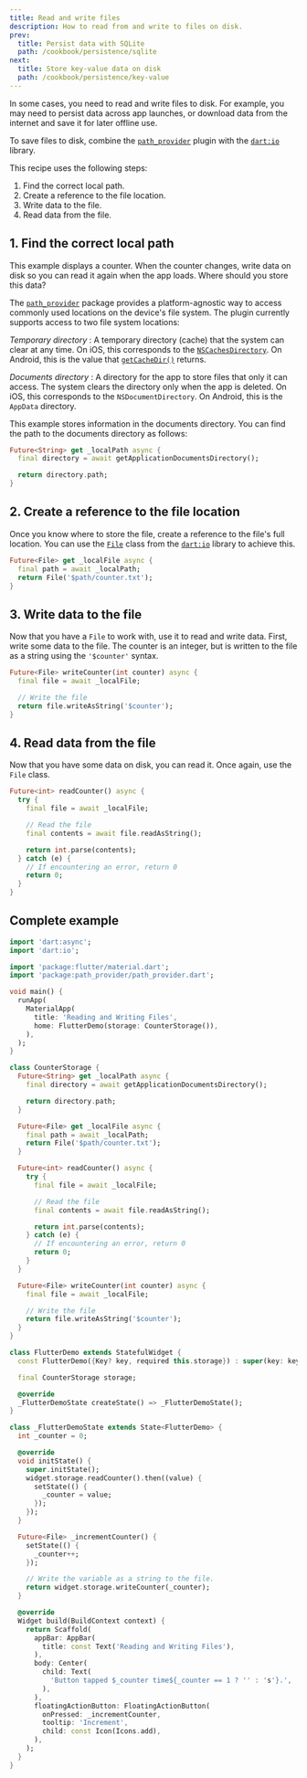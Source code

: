 ```yaml
---
title: Read and write files
description: How to read from and write to files on disk.
prev:
  title: Persist data with SQLite
  path: /cookbook/persistence/sqlite
next:
  title: Store key-value data on disk
  path: /cookbook/persistence/key-value
---
```


<?code-excerpt path-base="cookbook/persistence/reading_writing_files/"?>

In some cases, you need to read and write files to disk.
For example, you may need to persist data across app launches,
or download data from the internet and save it for later offline use.

To save files to disk, combine the [`path_provider`][]
plugin with the [`dart:io`][] library.

This recipe uses the following steps:

  1. Find the correct local path.
  2. Create a reference to the file location.
  3. Write data to the file.
  4. Read data from the file.

## 1. Find the correct local path

This example displays a counter. When the counter changes,
write data on disk so you can read it again when the app loads.
Where should you store this data?

The [`path_provider`][] package
provides a platform-agnostic way to access commonly used locations on the
device's file system. The plugin currently supports access to
two file system locations:

*Temporary directory*
: A temporary directory (cache) that the system can
  clear at any time. On iOS, this corresponds to the
  [`NSCachesDirectory`][]. On Android, this is the value that
  [`getCacheDir()`][] returns.

*Documents directory*
: A directory for the app to store files that only
  it can access. The system clears the directory only when the app
  is deleted.
  On iOS, this corresponds to the `NSDocumentDirectory`.
  On Android, this is the `AppData` directory.

This example stores information in the documents directory.
You can find the path to the documents directory as follows:

<?code-excerpt "lib/main.dart (localPath)"?>
```dart
Future<String> get _localPath async {
  final directory = await getApplicationDocumentsDirectory();

  return directory.path;
}
```

## 2. Create a reference to the file location

Once you know where to store the file, create a reference to the
file's full location. You can use the [`File`][]
class from the [`dart:io`][] library to achieve this.

<?code-excerpt "lib/main.dart (localFile)"?>
```dart
Future<File> get _localFile async {
  final path = await _localPath;
  return File('$path/counter.txt');
}
```

## 3. Write data to the file

Now that you have a `File` to work with,
use it to read and write data.
First, write some data to the file.
The counter is an integer, but is written to the
file as a string using the `'$counter'` syntax.

<?code-excerpt "lib/main.dart (writeCounter)"?>
```dart
Future<File> writeCounter(int counter) async {
  final file = await _localFile;

  // Write the file
  return file.writeAsString('$counter');
}
```

## 4. Read data from the file

Now that you have some data on disk, you can read it.
Once again, use the `File` class.

<?code-excerpt "lib/main.dart (readCounter)"?>
```dart
Future<int> readCounter() async {
  try {
    final file = await _localFile;

    // Read the file
    final contents = await file.readAsString();

    return int.parse(contents);
  } catch (e) {
    // If encountering an error, return 0
    return 0;
  }
}
```

## Complete example

<?code-excerpt "lib/main.dart"?>
```dart
import 'dart:async';
import 'dart:io';

import 'package:flutter/material.dart';
import 'package:path_provider/path_provider.dart';

void main() {
  runApp(
    MaterialApp(
      title: 'Reading and Writing Files',
      home: FlutterDemo(storage: CounterStorage()),
    ),
  );
}

class CounterStorage {
  Future<String> get _localPath async {
    final directory = await getApplicationDocumentsDirectory();

    return directory.path;
  }

  Future<File> get _localFile async {
    final path = await _localPath;
    return File('$path/counter.txt');
  }

  Future<int> readCounter() async {
    try {
      final file = await _localFile;

      // Read the file
      final contents = await file.readAsString();

      return int.parse(contents);
    } catch (e) {
      // If encountering an error, return 0
      return 0;
    }
  }

  Future<File> writeCounter(int counter) async {
    final file = await _localFile;

    // Write the file
    return file.writeAsString('$counter');
  }
}

class FlutterDemo extends StatefulWidget {
  const FlutterDemo({Key? key, required this.storage}) : super(key: key);

  final CounterStorage storage;

  @override
  _FlutterDemoState createState() => _FlutterDemoState();
}

class _FlutterDemoState extends State<FlutterDemo> {
  int _counter = 0;

  @override
  void initState() {
    super.initState();
    widget.storage.readCounter().then((value) {
      setState(() {
        _counter = value;
      });
    });
  }

  Future<File> _incrementCounter() {
    setState(() {
      _counter++;
    });

    // Write the variable as a string to the file.
    return widget.storage.writeCounter(_counter);
  }

  @override
  Widget build(BuildContext context) {
    return Scaffold(
      appBar: AppBar(
        title: const Text('Reading and Writing Files'),
      ),
      body: Center(
        child: Text(
          'Button tapped $_counter time${_counter == 1 ? '' : 's'}.',
        ),
      ),
      floatingActionButton: FloatingActionButton(
        onPressed: _incrementCounter,
        tooltip: 'Increment',
        child: const Icon(Icons.add),
      ),
    );
  }
}
```

[`dart:io`]: {{site.api}}/flutter/dart-io/dart-io-library.html
[`File`]: {{site.api}}/flutter/dart-io/File-class.html
[`getCacheDir()`]: {{site.android-dev}}/reference/android/content/Context#getCacheDir()
[`NSCachesDirectory`]: {{site.apple-dev}}/documentation/foundation/nssearchpathdirectory/nscachesdirectory
[`path_provider`]: {{site.pub-pkg}}/path_provider
